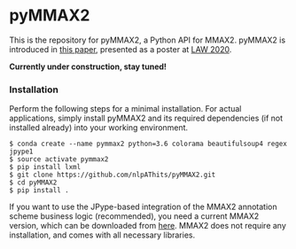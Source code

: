 # pyMMAX2

This is the repository for pyMMAX2, a Python API for MMAX2. pyMMAX2 is introduced in <a href="https://github.com/nlpAThits/pyMMAX2/raw/main/LAW20_Final.pdf">this paper</a>, presented as a poster at <a href="https://sigann.github.io/LAW-XIV-2020/">LAW 2020</a>.

**Currently under construction, stay tuned!**

### Installation
Perform the following steps for a minimal installation. For actual applications, simply install pyMMAX2 and its required dependencies (if not installed already) into your working environment.

```
$ conda create --name pymmax2 python=3.6 colorama beautifulsoup4 regex jpype1
$ source activate pymmax2
$ pip install lxml
$ git clone https://github.com/nlpAThits/pyMMAX2.git
$ cd pyMMAX2
$ pip install .
```

If you want to use the JPype-based integration of the MMAX2 annotation scheme business logic (recommended), you need a current MMAX2 version, which can be downloaded from <a href="https://github.com/nlpAThits/MMAX2">here</a>.
MMAX2 does not require any installation, and comes with all necessary libraries. 
